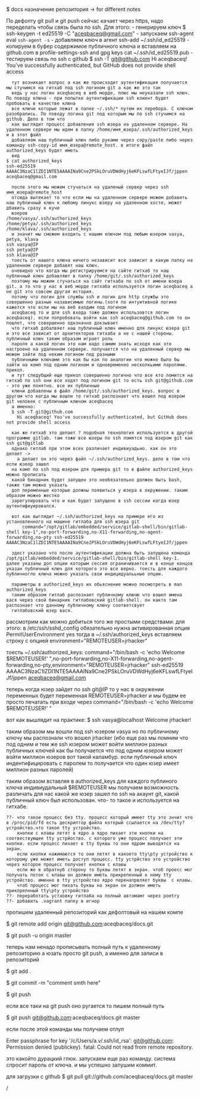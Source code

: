 
$ docs
назначение репозитория -> for different notes



По дефолту git pull и git push сейчас качает через https, надо переделать чтобы связь была по ssh.
Для этого:
    - генерируем ключ
      $ ssh-keygen -t ed25519 -C "aceqbaceq@gmail.com"
    - запускаем ssh-agent
      eval `ssh-agent -s`
    - добавляем ключ в агент
      ssh-add ~/.ssh/id_ed25519
    - копируем в буфер содержимое публичного ключа и вставляем на github.com в  profile-settings-ssh and gpg keys
      cat ~/.ssh/id_ed25519.pub
    - тестируем связь по ssh с github
      $ ssh -T git@github.com
        Hi aceqbaceq! You've successfully authenticated, but GitHub does not provide shell access

      тут возникает вопрос а как же происходит аутентификация получается мы стучимся на гитхаб под ssh логином git а как же это так 
      ведь у нас логин aceqbaceq в веб морде, плюс мы неуказали ssh ключ. По поводу ключа - при попытке аутентификации ssh клиент будет пробовать в качестве ключа
      все ключи которые лежат в папке ~/.ssh/* путем их перебора. С ключом разобрались. По поводу логина git под которым мы по ssh стучимся на github. Дело в том что
      как выглядит процесс добавления ssh юзера на удаленном сервере. На удаленном сервере мы идем в папку /home/имя_юзера/.ssh/authorized_keys  и в этот файл 
      добавляем наш публичный ключ либо руками через copy/paste либо через команду ssh-copy-id имя_юзера@remote_host. в итоге файл authorized_keys будет иметь
      вид
	$ cat authorized_keys 
	ssh-ed25519 AAAAC3NzaC1lZDI1NTE5AAAAINa9Cne2PSkLOruVDWdHyj6eKFLswfLFtyeIJf/jppen aceqbaceq@gmail.com

      после этого мы можем стучаться на удаленый сервер через ssh имя_юзера@remote_host
      отсюда вытекает то что если мы на удаленном сервере можем добавить наш публичный ключ к любому линукс юзеру на удаленном хосте, может дбавить сразу к куче 
      юзеров 
	/home/vasya/.ssh/authorized_keys
	/home/petya/.ssh/authorized_keys
	/home/klava/.ssh/authorized_keys
      и значит мы сможем входить с нашим ключом под любым юзером vasya, petya, klava
	ssh vasya@IP
	ssh petya@IP
	ssh klava@IP
      тоесть от нашего ключа ничего независит все зависит в какую папку на удаленном сервере добавят наш ключ.
      очевидно что когда мы регистрируемся на сайте гитхаб то наш публичный ключ добавляют в папку /home/git/.ssh/authorized_keys
      поэтому мы можем стучаться на сайт гитхаба по ssh от имени юзера git. а то что у нас в веб морде гитхаба используется логин aceqbaceq а не git это совсем другая история.
      потому что логин для службы ssh и логин для http службы это совершенно разные назависимые логины.(хотя по интуитивной логике кажется что если мы на веб входим под логином
      aceqbaceq то и для ssh входа тоже должен использовтся логин aceqbaceq). если попробовать войти как ssh aceqbaceq@github.com то он пошлет, что совершенно однзначно докзывает
      что гитхаб добалвяет наш публичный ключ именно для линукс юзера git и это все зависит от архитекторов гитхаба а не с нашей стороны. публичный ключ таким образом играет роль
      пароля а какой логин это нам надо самим знать исходя как это настроено на удаленном сервере. получается что на удаленный сервер мы можем зайти под неким логином под разными
      публичными ключами это как бы как по аналогии что можно было бы зайти на комп под одним логином и одновременно несколкьими паролями. прикол. 
      и тут следубщий еще прикол совершенно логично что все кто ломится на гитхаб по ssh они все ходят под логином git то есть ssh git@github.com - это уже понятно. все их публичные
      ключи добавлены в файл /home/git/.ssh/authorized_keys. вопрос в другом что когда мы вошли то гитхаб распознает что вошел под юзером git человек с публичным ключом aceqbaceq
      а именно:
      $ ssh -T git@github.com
        Hi aceqbaceq! You've successfully authenticated, but GitHub does not provide shell access

      как же гитхаб это делает ? подобная технология используется в другой программе gitlab. там тоже все юзеры по ssh ломятся под юзером git как ssh git@gitlab
      однако гитлаб при этом всех различает индивиуадьно. как он это делает -> 
	    а делает он это через файл ~/.ssh/authorized_keys. дело в том что если юзеор зашел 
      на комп по ssh под юзером для примера git то в файле authorized_keys можно прописать
      какой бинарник будет запущен это необязательно должен быть bash, также там можно указать
      доп переменные которые должны появиться у юзера в окружении. таким образом можно жестко
      зарегулировать что и как будет запущено в ssh сессии когда юзер аутентифиуировался.

      вот как выглядит ~/.ssh/authorized_keys на примере его из установленного на машине гитлаба для ssh юзера git 
          command="/opt/gitlab/embedded/service/gitlab-shell/bin/gitlab-shell key-1",no-port-forwarding,no-X11-forwarding,no-agent-forwarding,no-pty ssh-ed25519 AAAAC3NzaC1lZDI1NTE5AAAAINa9Cne2PSkLOruVDWdHyj6eKFLswfLFtyeIJf/jppen

      здест указано что после аутентификации должна быть запущена команда /opt/gitlab/embedded/service/gitlab-shell/bin/gitlab-shell key-1. далее указаны доп опции которым сессия ограничивается и в конце концов указан публичный ключ для которого это все верно. тоесть для каждого публичногло ключа можно указать свои индицидуалььные опции.

      параметры в authorized_keys их обьяснение можно посмотреть в man authorized_keys
      таким образом гитлаб распознает публичному ключю что вошел имена вася через свой бинарник гитлабовский gitlab-shell. он както там распознает что данному публичному ключу соответсвует 
      гитлабовский юзер вася.

рассмотрим как можно добиться того же простыми средствами:
для этого:
  в /etc/ssh/sshd_config 
обязательно нужна активированная опция 
    PermitUserEnvironment yes
тогда 
  в ~/.ssh/authorized_keys 
вставляем строку c опцией environment="REMOTEUSER=jrhacker"

тоесть ~/.ssh/authorized_keys:
    command="/bin/bash -c 'echo Welcome $REMOTEUSER!' ",no-port-forwarding,no-X11-forwarding,no-agent-forwarding,no-pty,environment="REMOTEUSER=jrhacker" ssh-ed25519 AAAAC3NzaC1lZDI1NTE5AAAAINa9Cne2PSkLOruVDWdHyj6eKFLswfLFtyeIJf/jppen aceqbaceq@gmail.com


теперь когда юзер зайдет по ssh git@IP то у нас в окружении переменных будет переменная
  REMOTEUSER=jrhacker
и мы будем ее просто печатать при входе через 
  command="/bin/bash -c 'echo Welcome $REMOTEUSER!' "

вот как вышлядит на практике:
  $ ssh vasya@localhost
    Welcome jrhacker!

таким образом мы вошли под ssh юзером vasya но по публичному ключу мы распознали что вошел jrhacker
(ибо еще раз мы помним что под одним и тем же ssh юзером может войти миллион разных публичных ключей как бы получается что под одним юзером может войти миллион юзеров вот такой каламбур. если публичный ключ индентифицировать с паролем то получается что один юзер имеет миллион разных паролей)


таким образом вставляя в authorized_keys для каждого публиного ключа индивиудальный $REMOTEUSER
мы получаем возможность различать для нас какой же юзер зашел по ssh на акаунт git, какой 
публичный ключ был использован. что- то такое и используется на гитхабе.



	??- что такое процесс без tty. процесс который имеет tty это знчит что в /proc/pid/fd есть дескриптор файла который ссылается на /dev/tty? устройство.что такое tty устройство.
		кнопки с клавы летят в ядро а ядро пихает эти кнопки на соотвествующее tty устрйоство. с которого уже процесс получает эти кнопки. если процесс пихает в tty буквы то они ядром выводятся на экран. 
	    если кнопки нажимаются то они летят в какоето tty\pty устройство к которому уже может иметь доступ процесс. tty устрйство это устройство через которое процесс получает кнопки с клавы
	    если же в обратнуб сторону то буквы летят в экран. чтоб проесс мог получать поток с клавы он должен иметь прикрепенный к нему tty устройство. именно в tty устройство ядро перенапрвляет буквы  с клавы.
	    чтоб процесс мог пихать буквы на экран он должен иметь приклрелнный tty\pty устройство
	??- переработать устаовку гитлаба на полный автомамт через poetry
	??- добавить .vagrant папку в игнор









пропишем удаленный репозиторий как дефолтовый на нашем компе

$ git remote add origin git@github.com:aceqbaceq/docs.git

$ git push -u origin master

теперь нам ненадо прописывать полный путь к удаленному репозиторию 
а юзать просто git push, а именно для записи в репозиторий

$ git add .

$ git commit -m "comment smth here"

$ git push

если все таки на git push оно ругается то пишем полный путь

$ git push git@github.com:aceqbaceq/docs.git master

если после этой команды мы получаем отлуп

Enter passphrase for key '/c/Users/a.v/.ssh/id_rsa':
git@github.com: Permission denied (publickey).
fatal: Could not read from remote repository.

это какойто дурацкий глюк. запускаем еще раз команду. система спросит пароль от ключа. и мы успешно запушим коммит.

для загрузки с github
$ git pull git://github.com/aceqbaceq/docs.git master


/
